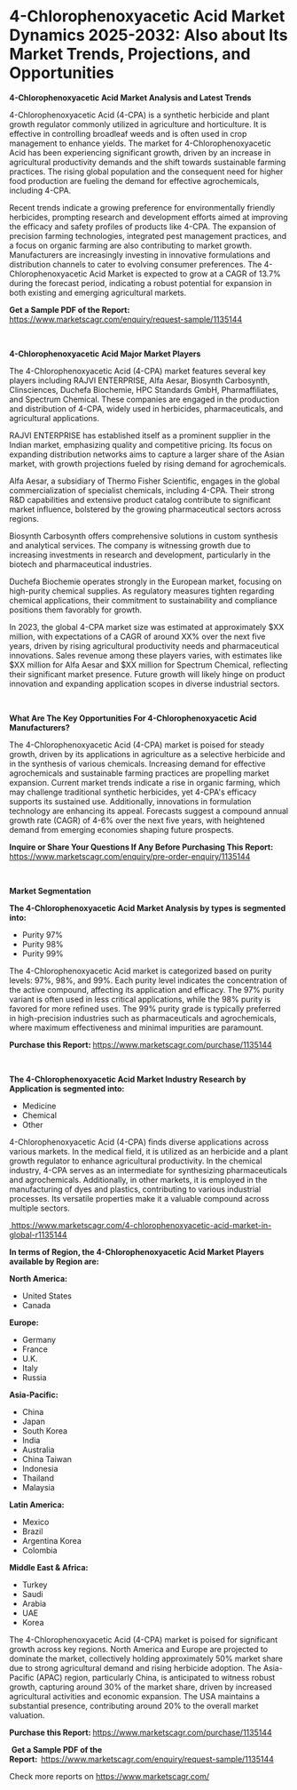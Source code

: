 <p><h1>4-Chlorophenoxyacetic Acid Market Dynamics 2025-2032: Also about Its Market Trends, Projections, and Opportunities</h1></p><p><strong>4-Chlorophenoxyacetic Acid Market Analysis and Latest Trends</strong></p>
<p><p>4-Chlorophenoxyacetic Acid (4-CPA) is a synthetic herbicide and plant growth regulator commonly utilized in agriculture and horticulture. It is effective in controlling broadleaf weeds and is often used in crop management to enhance yields. The market for 4-Chlorophenoxyacetic Acid has been experiencing significant growth, driven by an increase in agricultural productivity demands and the shift towards sustainable farming practices. The rising global population and the consequent need for higher food production are fueling the demand for effective agrochemicals, including 4-CPA.</p><p>Recent trends indicate a growing preference for environmentally friendly herbicides, prompting research and development efforts aimed at improving the efficacy and safety profiles of products like 4-CPA. The expansion of precision farming technologies, integrated pest management practices, and a focus on organic farming are also contributing to market growth. Manufacturers are increasingly investing in innovative formulations and distribution channels to cater to evolving consumer preferences. The 4-Chlorophenoxyacetic Acid Market is expected to grow at a CAGR of 13.7% during the forecast period, indicating a robust potential for expansion in both existing and emerging agricultural markets.</p></p>
<p><strong>Get a Sample PDF of the Report:&nbsp;</strong> <a href="https://www.marketscagr.com/enquiry/request-sample/1135144?utm_campaign=3447&utm_medium=2&utm_source=Github&utm_content=ia&utm_term=25032025&utm_id=4-chlorophenoxyacetic-acid">https://www.marketscagr.com/enquiry/request-sample/1135144</a></p>
<p>&nbsp;</p>
<p><strong>4-Chlorophenoxyacetic Acid Major Market Players</strong></p>
<p><p>The 4-Chlorophenoxyacetic Acid (4-CPA) market features several key players including RAJVI ENTERPRISE, Alfa Aesar, Biosynth Carbosynth, Clinsciences, Duchefa Biochemie, HPC Standards GmbH, Pharmaffiliates, and Spectrum Chemical. These companies are engaged in the production and distribution of 4-CPA, widely used in herbicides, pharmaceuticals, and agricultural applications.</p><p>RAJVI ENTERPRISE has established itself as a prominent supplier in the Indian market, emphasizing quality and competitive pricing. Its focus on expanding distribution networks aims to capture a larger share of the Asian market, with growth projections fueled by rising demand for agrochemicals.</p><p>Alfa Aesar, a subsidiary of Thermo Fisher Scientific, engages in the global commercialization of specialist chemicals, including 4-CPA. Their strong R&D capabilities and extensive product catalog contribute to significant market influence, bolstered by the growing pharmaceutical sectors across regions.</p><p>Biosynth Carbosynth offers comprehensive solutions in custom synthesis and analytical services. The company is witnessing growth due to increasing investments in research and development, particularly in the biotech and pharmaceutical industries.</p><p>Duchefa Biochemie operates strongly in the European market, focusing on high-purity chemical supplies. As regulatory measures tighten regarding chemical applications, their commitment to sustainability and compliance positions them favorably for growth.</p><p>In 2023, the global 4-CPA market size was estimated at approximately $XX million, with expectations of a CAGR of around XX% over the next five years, driven by rising agricultural productivity needs and pharmaceutical innovations. Sales revenue among these players varies, with estimates like $XX million for Alfa Aesar and $XX million for Spectrum Chemical, reflecting their significant market presence. Future growth will likely hinge on product innovation and expanding application scopes in diverse industrial sectors.</p></p>
<p>&nbsp;</p>
<p><strong>What Are The Key Opportunities For 4-Chlorophenoxyacetic Acid Manufacturers?</strong></p>
<p><p>The 4-Chlorophenoxyacetic Acid (4-CPA) market is poised for steady growth, driven by its applications in agriculture as a selective herbicide and in the synthesis of various chemicals. Increasing demand for effective agrochemicals and sustainable farming practices are propelling market expansion. Current market trends indicate a rise in organic farming, which may challenge traditional synthetic herbicides, yet 4-CPA's efficacy supports its sustained use. Additionally, innovations in formulation technology are enhancing its appeal. Forecasts suggest a compound annual growth rate (CAGR) of 4-6% over the next five years, with heightened demand from emerging economies shaping future prospects.</p></p>
<p><strong>Inquire or Share Your Questions If Any Before Purchasing This Report:</strong> <a href="https://www.marketscagr.com/enquiry/pre-order-enquiry/1135144?utm_campaign=3447&utm_medium=2&utm_source=Github&utm_content=ia&utm_term=25032025&utm_id=4-chlorophenoxyacetic-acid">https://www.marketscagr.com/enquiry/pre-order-enquiry/1135144</a></p>
<p>&nbsp;</p>
<p><strong>Market Segmentation</strong></p>
<p><strong>The 4-Chlorophenoxyacetic Acid Market Analysis by types is segmented into:</strong></p>
<p><ul><li>Purity 97%</li><li>Purity 98%</li><li>Purity 99%</li></ul></p>
<p><p>The 4-Chlorophenoxyacetic Acid market is categorized based on purity levels: 97%, 98%, and 99%. Each purity level indicates the concentration of the active compound, affecting its application and efficacy. The 97% purity variant is often used in less critical applications, while the 98% purity is favored for more refined uses. The 99% purity grade is typically preferred in high-precision industries such as pharmaceuticals and agrochemicals, where maximum effectiveness and minimal impurities are paramount.</p></p>
<p><strong>Purchase this Report:&nbsp;</strong><a href="https://www.marketscagr.com/purchase/1135144?utm_campaign=3447&utm_medium=2&utm_source=Github&utm_content=ia&utm_term=25032025&utm_id=4-chlorophenoxyacetic-acid">https://www.marketscagr.com/purchase/1135144</a></p>
<p>&nbsp;</p>
<p><strong>The 4-Chlorophenoxyacetic Acid Market Industry Research by Application is segmented into:</strong></p>
<p><ul><li>Medicine</li><li>Chemical</li><li>Other</li></ul></p>
<p><p>4-Chlorophenoxyacetic Acid (4-CPA) finds diverse applications across various markets. In the medical field, it is utilized as an herbicide and a plant growth regulator to enhance agricultural productivity. In the chemical industry, 4-CPA serves as an intermediate for synthesizing pharmaceuticals and agrochemicals. Additionally, in other markets, it is employed in the manufacturing of dyes and plastics, contributing to various industrial processes. Its versatile properties make it a valuable compound across multiple sectors.</p></p>
<p><a href="https://www.marketscagr.com/4-chlorophenoxyacetic-acid-market-in-global-r1135144?utm_campaign=3447&utm_medium=2&utm_source=Github&utm_content=ia&utm_term=25032025&utm_id=4-chlorophenoxyacetic-acid">&nbsp;https://www.marketscagr.com/4-chlorophenoxyacetic-acid-market-in-global-r1135144</a></p>
<p><strong>In terms of Region, the 4-Chlorophenoxyacetic Acid Market Players available by Region are:</strong></p>
<p>
    <p> <strong> North America: </strong>
        <ul>
            <li>United States</li>
            <li>Canada</li>
        </ul>
        </p> 
    <p> <strong> Europe: </strong>
        <ul>
            <li>Germany</li>
            <li>France</li>
            <li>U.K.</li>
            <li>Italy</li>
            <li>Russia</li>
        </ul>
        </p> 
    <p> <strong> Asia-Pacific: </strong>
        <ul>
            <li>China</li>
            <li>Japan</li>
            <li>South Korea</li>
            <li>India</li>
            <li>Australia</li>
            <li>China Taiwan</li>
            <li>Indonesia</li>
            <li>Thailand</li>
            <li>Malaysia</li>
        </ul>
        </p> 
    <p> <strong> Latin America: </strong>
        <ul>
            <li>Mexico</li>
            <li>Brazil</li>
            <li>Argentina Korea</li>
            <li>Colombia</li>
        </ul>
        </p> 
    <p> <strong> Middle East & Africa: </strong>
        <ul>
            <li>Turkey</li>
            <li>Saudi</li>
            <li>Arabia</li>
            <li>UAE</li>
            <li>Korea</li>
        </ul>
    </p>
    </p>
<p><p>The 4-Chlorophenoxyacetic Acid (4-CPA) market is poised for significant growth across key regions. North America and Europe are projected to dominate the market, collectively holding approximately 50% market share due to strong agricultural demand and rising herbicide adoption. The Asia-Pacific (APAC) region, particularly China, is anticipated to witness robust growth, capturing around 30% of the market share, driven by increased agricultural activities and economic expansion. The USA maintains a substantial presence, contributing around 20% to the overall market valuation.</p></p>
<p><strong>Purchase this Report: </strong><a href="https://www.marketscagr.com/purchase/1135144?utm_campaign=3447&utm_medium=2&utm_source=Github&utm_content=ia&utm_term=25032025&utm_id=4-chlorophenoxyacetic-acid">https://www.marketscagr.com/purchase/1135144</a></p>
<p>&nbsp;<strong>Get a Sample PDF of the Report:&nbsp;&nbsp;</strong><a href="https://www.marketscagr.com/enquiry/request-sample/1135144?utm_campaign=3447&utm_medium=2&utm_source=Github&utm_content=ia&utm_term=25032025&utm_id=4-chlorophenoxyacetic-acid">https://www.marketscagr.com/enquiry/request-sample/1135144</a></p>
<p><strong></strong></p>
<p>Check more reports on <a href="https://www.marketscagr.com/?utm_campaign=3447&utm_medium=2&utm_source=Github&utm_content=ia&utm_term=25032025&utm_id=4-chlorophenoxyacetic-acid">https://www.marketscagr.com/</a></p>